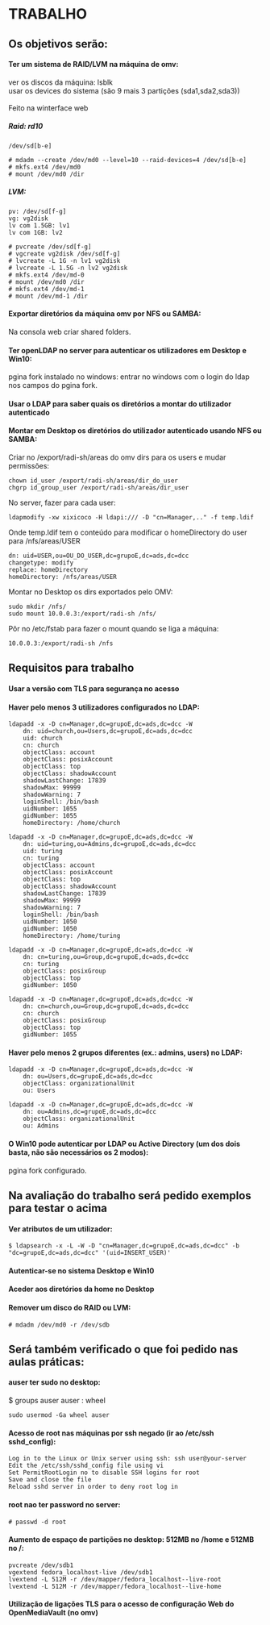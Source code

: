 # TRABALHO

## Os objetivos serão:
#### Ter um sistema de RAID/LVM na máquina de omv:
ver os discos da máquina: lsblk
<br />
usar os devices do sistema (são 9 mais 3 partições (sda1,sda2,sda3))
<br />
<br />
Feito na winterface web

##### Raid: rd10
	
	/dev/sd[b-e]
	
	# mdadm --create /dev/md0 --level=10 --raid-devices=4 /dev/sd[b-e]
	# mkfs.ext4 /dev/md0
	# mount /dev/md0 /dir

##### LVM:

	pv: /dev/sd[f-g]
	vg: vg2disk
	lv com 1.5GB: lv1
	lv com 1GB: lv2

	# pvcreate /dev/sd[f-g]
	# vgcreate vg2disk /dev/sd[f-g]
	# lvcreate -L 1G -n lv1 vg2disk
	# lvcreate -L 1.5G -n lv2 vg2disk
	# mkfs.ext4 /dev/md-0
	# mount /dev/md0 /dir
	# mkfs.ext4 /dev/md-1
	# mount /dev/md-1 /dir

#### Exportar diretórios da máquina omv por NFS ou SAMBA:
Na consola web criar shared folders.

#### Ter openLDAP no server para autenticar os utilizadores em Desktop e Win10:
pgina fork instalado no windows: entrar no windows com o login do ldap nos campos do pgina fork.

#### Usar o LDAP para saber quais os diretórios a montar do utilizador autenticado

#### Montar em Desktop os diretórios do utilizador autenticado usando NFS ou SAMBA:
Criar no /export/radi-sh/areas do omv dirs para os users e mudar permissões:

	chown id_user /export/radi-sh/areas/dir_do_user
	chgrp id_group_user /export/radi-sh/areas/dir_user

No server, fazer para cada user: 
	
	ldapmodify -xw xixicoco -H ldapi:/// -D "cn=Manager,.." -f temp.ldif

Onde temp.ldif tem o conteúdo para modificar o homeDirectory do user para /nfs/areas/USER

	dn: uid=USER,ou=OU_DO_USER,dc=grupoE,dc=ads,dc=dcc
	changetype: modify
	replace: homeDirectory
	homeDirectory: /nfs/areas/USER

Montar no Desktop os dirs exportados pelo OMV:

	sudo mkdir /nfs/
	sudo mount 10.0.0.3:/export/radi-sh /nfs/

Pôr no /etc/fstab para fazer o mount quando se liga a máquina:

	10.0.0.3:/export/radi-sh /nfs


## Requisitos para trabalho
#### Usar a versão com TLS para segurança no acesso

#### Haver pelo menos 3 utilizadores configurados no LDAP:

	ldapadd -x -D cn=Manager,dc=grupoE,dc=ads,dc=dcc -W
		dn: uid=church,ou=Users,dc=grupoE,dc=ads,dc=dcc
		uid: church
		cn: church
		objectClass: account
		objectClass: posixAccount
		objectClass: top
		objectClass: shadowAccount
		shadowLastChange: 17839
		shadowMax: 99999
		shadowWarning: 7
		loginShell: /bin/bash
		uidNumber: 1055
		gidNumber: 1055
		homeDirectory: /home/church

	ldapadd -x -D cn=Manager,dc=grupoE,dc=ads,dc=dcc -W
		dn: uid=turing,ou=Admins,dc=grupoE,dc=ads,dc=dcc
		uid: turing
		cn: turing
		objectClass: account
		objectClass: posixAccount
		objectClass: top
		objectClass: shadowAccount
		shadowLastChange: 17839
		shadowMax: 99999
		shadowWarning: 7
		loginShell: /bin/bash
		uidNumber: 1050
		gidNumber: 1050
		homeDirectory: /home/turing

	ldapadd -x -D cn=Manager,dc=grupoE,dc=ads,dc=dcc -W
		dn: cn=turing,ou=Group,dc=grupoE,dc=ads,dc=dcc
		cn: turing
		objectClass: posixGroup
		objectClass: top
		gidNumber: 1050

	ldapadd -x -D cn=Manager,dc=grupoE,dc=ads,dc=dcc -W
		dn: cn=church,ou=Group,dc=grupoE,dc=ads,dc=dcc
		cn: church
		objectClass: posixGroup
		objectClass: top
		gidNumber: 1055

#### Haver pelo menos 2 grupos diferentes (ex.: admins, users) no LDAP:

	ldapadd -x -D cn=Manager,dc=grupoE,dc=ads,dc=dcc -W
		dn: ou=Users,dc=grupoE,dc=ads,dc=dcc
		objectClass: organizationalUnit
		ou: Users

	ldapadd -x -D cn=Manager,dc=grupoE,dc=ads,dc=dcc -W
		dn: ou=Admins,dc=grupoE,dc=ads,dc=dcc
		objectClass: organizationalUnit
		ou: Admins
	
#### O Win10 pode autenticar por LDAP ou Active Directory (um dos dois basta, não são necessários os 2 modos):
pgina fork configurado.


## Na avaliação do trabalho será pedido exemplos para testar o acima
#### Ver atributos de um utilizador:
	$ ldapsearch -x -L -W -D "cn=Manager,dc=grupoE,dc=ads,dc=dcc" -b "dc=grupoE,dc=ads,dc=dcc" '(uid=INSERT_USER)'

#### Autenticar-se no sistema Desktop e Win10

#### Aceder aos diretórios da home no Desktop

#### Remover um disco do RAID ou LVM:

	# mdadm /dev/md0 -r /dev/sdb


## Será também verificado o que foi pedido nas aulas práticas:
#### auser ter sudo no desktop:
$ groups auser    auser : wheel

	sudo usermod -Ga wheel auser		

#### Acesso de root nas máquinas por ssh negado (ir ao /etc/ssh sshd_config):

	Log in to the Linux or Unix server using ssh: ssh user@your-server
	Edit the /etc/ssh/sshd_config file using vi
	Set PermitRootLogin no to disable SSH logins for root
	Save and close the file
	Reload sshd server in order to deny root log in

#### root nao ter password no server:

	# passwd -d root

#### Aumento de espaço de partições no desktop: 512MB no /home e 512MB no /:

	pvcreate /dev/sdb1
	vgextend fedora_localhost-live /dev/sdb1
	lvextend -L 512M -r /dev/mapper/fedora_localhost--live-root
	lvextend -L 512M -r /dev/mapper/fedora_localhost--live-home

#### Utilização de ligações TLS para o acesso de configuração Web do OpenMediaVault (no omv)
